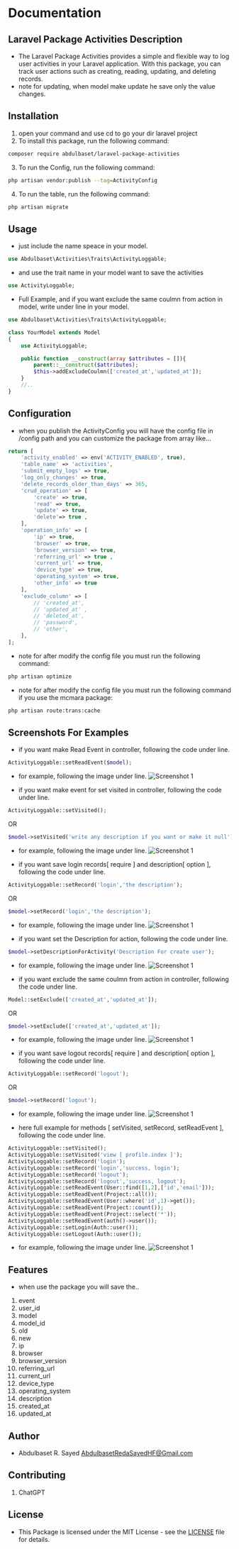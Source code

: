 # Documentation

## Laravel Package Activities Description
- The Laravel Package Activities provides a simple and flexible way to log user activities in your Laravel application. With this package, you can track user actions such as creating, reading, updating, and deleting records.
- note for updating, when model make update he save only the value changes.

## Installation
1. open your command and use cd to go your dir laravel project
2. To install this package, run the following command:
```bash
composer require abdulbaset/laravel-package-activities
```
3. To run the Config, run the following command:
```bash
php artisan vendor:publish --tag=ActivityConfig
```
4. To run the table, run the following command:
```bash
php artisan migrate
```
<!-- 4. To run the command for delete older activities, run the following command:
```bash
php artisan delete-older-activities
``` -->

## Usage
- just include the name speace in your model.
```php
use Abdulbaset\Activities\Traits\ActivityLoggable;
```
- and use the trait name in your model want to save the activities
```php
use ActivityLoggable;
```

- Full Example, and if you want exclude the same coulmn from action in model, write under line in your model.
```php
use Abdulbaset\Activities\Traits\ActivityLoggable;

class YourModel extends Model
{
    use ActivityLoggable;

    public function __construct(array $attributes = []){
        parent::__construct($attributes);
        $this->addExcludeCoulmn(['created_at','updated_at']);
    }
    //..
}
```

## Configuration
- when you publish the ActivityConfig you will have the config file in /config path and you can customize the package from array like...
```php
return [
    'activity_enabled' => env('ACTIVITY_ENABLED', true),
    'table_name' => 'activities',
    'submit_empty_logs' => true,
    'log_only_changes' => true,
    'delete_records_older_than_days' => 365,
    'crud_operation' => [
        'create' => true,
        'read' => true,
        'update' => true,
        'delete'=> true ,
    ],
    'operation_info' => [
        'ip' => true,
        'browser' => true,
        'browser_version' => true,
        'referring_url' => true ,
        'current_url' => true,
        'device_type' => true,
        'operating_system' => true,
        'other_info' => true
    ],
    'exclude_column' => [
        // 'created_at', 
        // 'updated_at' , 
        // 'deleted_at',
        // 'password',
        // 'other',
    ],
];
```
- note for after modify the config file you must run the following command:
```bash
php artisan optimize
```
- note for after modify the config file you must run the following command if you use the mcmara package:
```bash
php artisan route:trans:cache
```

## Screenshots For Examples

- if you want make Read Event in controller, following the code under line.
```php
ActivityLoggable::setReadEvent($model);
```
- for example, following the image under line.
![Screenshot 1](/media/setReadEvent.png)

- if you want make event for set visited in controller, following the code under line.
```php
ActivityLoggable::setVisited();
```
OR
```php
$model->setVisited('write any description if you want or make it null');
```
- for example, following the image under line.
![Screenshot 1](/media/setVisited.png)

- if you want save login records[ require ] and description[ option ], following the code under line.
```php
ActivityLoggable::setRecord('login','the description');
```
OR
```php
$model->setRecord('login','the description');
```
- for example, following the image under line.
![Screenshot 1](/media/login.png)

- if you want set the Description for action, following the code under line.
```php
$model->setDescriptionForActivity('Description For create user');
```
- for example, following the image under line.
![Screenshot 1](/media/setDescription.png)

- if you want exclude the same coulmn from action in controller, following the code under line.
```php
Model::setExclude(['created_at','updated_at']);
```
OR
```php
$model->setExclude(['created_at','updated_at']);
```
- for example, following the image under line.
![Screenshot 1](/media/exclude.png)

- if you want save logout records[ require ] and description[ option ], following the code under line.
```php
ActivityLoggable::setRecord('logout');
```
OR
```php
$model->setRecord('logout');
```
- for example, following the image under line.
![Screenshot 1](/media/logout.png)

- here full example for methods [ setVisited, setRecord, setReadEvent ], following the code under line.
```php
ActivityLoggable::setVisited();
ActivityLoggable::setVisited('view [ profile.index ]');
ActivityLoggable::setRecord('login');
ActivityLoggable::setRecord('login','success, login');
ActivityLoggable::setRecord('logout');
ActivityLoggable::setRecord('logout','success, logout');
ActivityLoggable::setReadEvent(User::find([1,2],['id','email']));
ActivityLoggable::setReadEvent(Project::all());
ActivityLoggable::setReadEvent(User::where('id',1)->get());
ActivityLoggable::setReadEvent(Project::count());
ActivityLoggable::setReadEvent(Project::select('*'));
ActivityLoggable::setReadEvent(auth()->user());
ActivityLoggable::setLogin(Auth::user());
ActivityLoggable::setLogout(Auth::user());
```
- for example, following the image under line.
![Screenshot 1](/media/methods-example.png)

## Features
- when use the package you will save the..
1. event
2. user_id
3. model
4. model_id
5. old
6. new
7. ip
8. browser
9. browser_version
10. referring_url
11. current_url
12. device_type
13. operating_system
14. description
15. created_at
16. updated_at

## Author
- Abdulbaset R. Sayed <AbdulbasetRedaSayedHF@Gmail.com>

## Contributing
1. ChatGPT

## License
- This Package is licensed under the MIT License - see the [LICENSE](LICENSE) file for details.